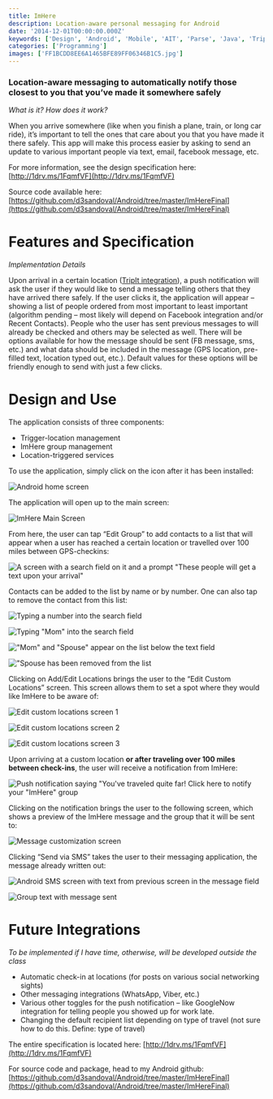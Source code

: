 ```yaml
---
title: ImHere
description: Location-aware personal messaging for Android
date: '2014-12-01T00:00:00.000Z'
keywords: ['Design', 'Android', 'Mobile', 'AIT', 'Parse', 'Java', 'TripIt', 'API']
categories: ['Programming']
images: ['FF1BCDD8EE6A1465BFE89FF06346B1C5.jpg']
---
```


### Location-aware messaging to automatically notify those closest to you that you’ve made it somewhere safely

_What is it? How does it work?_

When you arrive somewhere (like when you finish a plane, train, or long car ride), it’s important to tell the ones that care about you that you have made it there safely. This app will make this process easier by asking to send an update to various important people via text, email, facebook message, etc.

For more information, see the design specification here: [http://1drv.ms/1FqmfVF](http://1drv.ms/1FqmfVF)

Source code available here: [https://github.com/d3sandoval/Android/tree/master/ImHereFinal](https://github.com/d3sandoval/Android/tree/master/ImHereFinal)

# Features and Specification

_Implementation Details_

Upon arrival in a certain location ([TripIt integration](https://www.tripit.com/developer)), a push notification will ask the user if they would like to send a message telling others that they have arrived there safely. If the user clicks it, the application will appear – showing a list of people ordered from most important to least important (algorithm pending – most likely will depend on Facebook integration and/or Recent Contacts). People who the user has sent previous messages to will already be checked and others may be selected as well. There will be options available for how the message should be sent (FB message, sms, etc.) and what data should be included in the message (GPS location, pre-filled text, location typed out, etc.). Default values for these options will be friendly enough to send with just a few clicks.

# Design and Use

The application consists of three components:

*   Trigger-location management
*   ImHere group management
*   Location-triggered services

To use the application, simply click on the icon after it has been installed:

![Android home screen](9554E4CCC16FF4CCDB203FF4CEB433F7.jpg)

The application will open up to the main screen:

![ImHere Main Screen](FF1BCDD8EE6A1465BFE89FF06346B1C5.jpg)

From here, the user can tap “Edit Group” to add contacts to a list that will appear when a user has reached a certain location or travelled over 100 miles between GPS-checkins:

![A screen with a search field on it and a prompt "These people will get a text upon your arrival"](DBC5330F4198F836527E913E33A2B1F2.jpg)

Contacts can be added to the list by name or by number. One can also tap to remove the contact from this list:

<div class="image-grid four">

![Typing a number into the search field](14F9954A14FD5F95CA6434684161A52B.jpg)

![Typing "Mom" into the search field](18CD5A4ADE5D27E6F18A81035815A0D3.jpg)

!["Mom" and "Spouse" appear on the list below the text field](2F6522605402113F52BE977B84483475.jpg)

!["Spouse has been removed from the list](29C1FAC03A30FEC0D3C7EB0EDE12E196.jpg)

</div>


Clicking on Add/Edit Locations brings the user to the “Edit Custom Locations” screen. This screen allows them to set a spot where they would like ImHere to be aware of:

<div class="image-grid three">

![Edit custom locations screen 1](C46F98A08964A942786A67CB2A3CA7DB.jpg)

![Edit custom locations screen 2](0C659BC10E14D7287B05F1A2EBE9AE5E.jpg)

![Edit custom locations screen 3](06B5D1AD5826C07508DFF975329B036F.jpg)

</div>

Upon arriving at a custom location **or after traveling over 100 miles between check-ins**, the user will receive a notification from ImHere:

![Push notification saying "You've traveled quite far! Click here to notify your "ImHere" group](52DC8BBAEFEF4091F241811869BEEB9D.jpg)

Clicking on the notification brings the user to the following screen, which shows a preview of the ImHere message and the group that it will be sent to:

![Message customization screen](93302D468465606DC2B3C3AED927B3F4.jpg)

Clicking “Send via SMS” takes the user to their messaging application, the message already written out:

<div class="image-grid two">

![Android SMS screen with text from previous screen in the message field](93E8C6C967BB99F54C602664E1698A4A.jpg)

![Group text with message sent](5B67A98A3D5BEF46F472E3AF072B9E5F.jpg)

</div>

# Future Integrations

_To be implemented if I have time, otherwise, will be developed outside the class_

* Automatic check-in at locations (for posts on various social networking sights)
* Other messaging integrations (WhatsApp, Viber, etc.)
* Various other toggles for the push notification – like GoogleNow integration for telling people you showed up for work late.
* Changing the default recipient list depending on type of travel (not sure how to do this. Define: type of travel)

The entire specification is located here: [http://1drv.ms/1FqmfVF](http://1drv.ms/1FqmfVF)

For source code and package, head to my Android github: [https://github.com/d3sandoval/Android/tree/master/ImHereFinal](https://github.com/d3sandoval/Android/tree/master/ImHereFinal)

